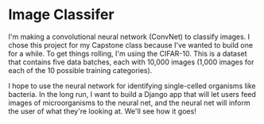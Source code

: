 <h1>Image Classifer</h1>

I'm making a convolutional neural network (ConvNet) to classify images. I chose this project for my Capstone class because I've wanted to build one for a while. To get things rolling, I'm using the CIFAR-10. This is a dataset that contains five data batches, each with 10,000 images (1,000 images for each of the 10 possible training categories). 

I hope to use the neural network for identifying single-celled organisms like bacteria. In the long run, I want to build a Django app that will let users feed images of microorganisms to the neural net, and the neural net will inform the user of what they're looking at. We'll see how it goes!


